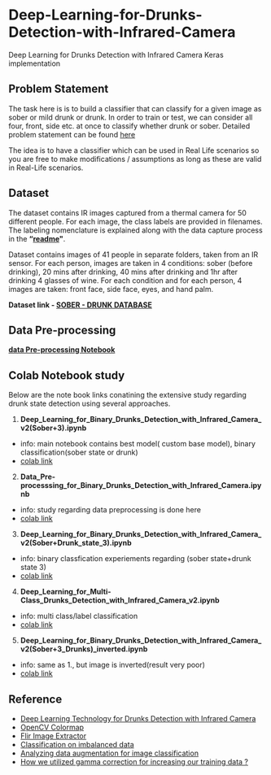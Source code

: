 # Deep-Learning-for-Drunks-Detection-with-Infrared-Camera
Deep Learning for Drunks Detection with Infrared Camera Keras implementation


## **Problem Statement**

The task here is is to build a classifier that can classify for a given image as sober or mild drunk or drunk.  In order to train or test, we can consider all four, front, side etc. at once to classify whether drunk or sober. Detailed problem statement can be found [here](https://docs.google.com/document/d/1cFWjsTds1tODVCGt5Cg-ozIjxOQg3p6jWmyV1RcB4u4/edit)

The idea is to have a classifier which can be used in Real Life scenarios so you are free to make modifications / assumptions as long as these are valid in Real-Life scenarios.

## **Dataset**

The dataset contains IR images captured from a thermal camera for 50 different people. For each image, the class labels are provided in filenames. The labeling nomenclature is explained  along with the data capture process in the **“[readme](https://docs.google.com/document/d/1DqlKALYfs9uyE4kB-TXJ8tAN3tKjTu2JL_HXAoga-XY/edit)"**. 

Dataset contains images of 41 people in separate folders, taken from an IR sensor. For each person, images are taken in 4 conditions: sober (before drinking), 20 mins after drinking, 40 mins after drinking and 1hr after drinking 4 glasses of wine. For each condition and for each person, 4 images are taken: front face, side face, eyes, and hand palm.

**Dataset link - [SOBER  -  DRUNK   DATABASE](https://drive.google.com/drive/folders/1P1UG36IzvN0QVntn3t2atph215QU_sG1)**

## **Data Pre-processing**

**[data Pre-processing Notebook](https://colab.research.google.com/drive/1WDFH_bhImL9oo2-dK910kyuioMmVXKCt?usp=sharing)**

## **Colab Notebook study**

Below are the note book links conatining the extensive study regarding drunk state detection using several approaches.

1. **Deep_Learning_for_Binary_Drunks_Detection_with_Infrared_Camera_v2(Sober+3).ipynb**
* info: main notebook contains best model( custom base model), binary classification(sober state or drunk)
* [colab link](https://colab.research.google.com/drive/1uNglSHg5TjJ884sgD3dYqpB-B2NQJECP?usp=sharing)

2. **Data_Pre-processsing_for_Binary_Drunks_Detection_with_Infrared_Camera.ipynb**
* info: study regarding data preprocessing is done here
* [colab link](https://colab.research.google.com/drive/1WDFH_bhImL9oo2-dK910kyuioMmVXKCt?usp=sharing)

3. **Deep_Learning_for_Binary_Drunks_Detection_with_Infrared_Camera_v2(Sober+Drunk_state_3).ipynb**
* info: binary classfication experiements regarding (sober state+drunk state 3)
* [colab link](https://colab.research.google.com/drive/1Luua0oK82Qd4XSx08n5NVQHCqf0LDhoW?usp=sharing)

4. **Deep_Learning_for_Multi-Class_Drunks_Detection_with_Infrared_Camera_v2.ipynb**
* info: multi class/label classification
* [colab link](https://colab.research.google.com/drive/1HhpXdmf9l0QtHBZDQpJFlQQS2sXsGY4l?usp=sharing)

5. **Deep_Learning_for_Binary_Drunks_Detection_with_Infrared_Camera_v2(Sober+3_Drunks)_inverted.ipynb**
* info: same as 1., but image is inverted(result very poor)
* [colab link](https://colab.research.google.com/drive/1kfk0dv-E1aW9Lautx7-MP-Non0W8KIrw?usp=sharing)


## **Reference**

* [Deep Learning Technology for Drunks Detection with Infrared Camera](https://ieeexplore.ieee.org/document/9165395)
* [OpenCV Colormap](https://docs.opencv.org/3.4/d3/d50/group__imgproc__colormap.html)
* [Flir Image Extractor](https://pypi.org/project/flirimageextractor/)
* [Classification on imbalanced data](https://www.tensorflow.org/tutorials/structured_data/imbalanced_data)
* [Analyzing data augmentation for image classification](https://towardsdatascience.com/analyzing-data-augmentation-for-image-classification-3ed30aa61411)
* [How we utilized gamma correction for increasing our training data ?](https://medium.com/giscle/how-we-utilized-gamma-correction-for-increasing-our-training-data-47c16a040adc)
